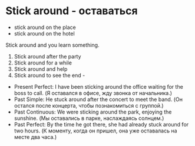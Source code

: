 # Stick around - оставаться

- stick around on the place
- stick around on the hotel

Stick around and you learn something.

1. Stick around after the party
2. Stick around for a while 
3. Stick around and help 
4. Stick around to see the end - 

- Present Perfect: I have been sticking around the office waiting for the boss to call. (Я оставался в офисе, жду звонка от начальника.)
- Past Simple: He stuck around after the concert to meet the band. (Он остался после концерта, чтобы познакомиться с группой.)
- Past Continuous: We were sticking around the park, enjoying the sunshine. (Мы оставались в парке, наслаждаясь солнцем.)
- Past Perfect: By the time he got there, she had already stuck around for two hours. (К моменту, когда он пришел, она уже оставалась на месте два часа.)
